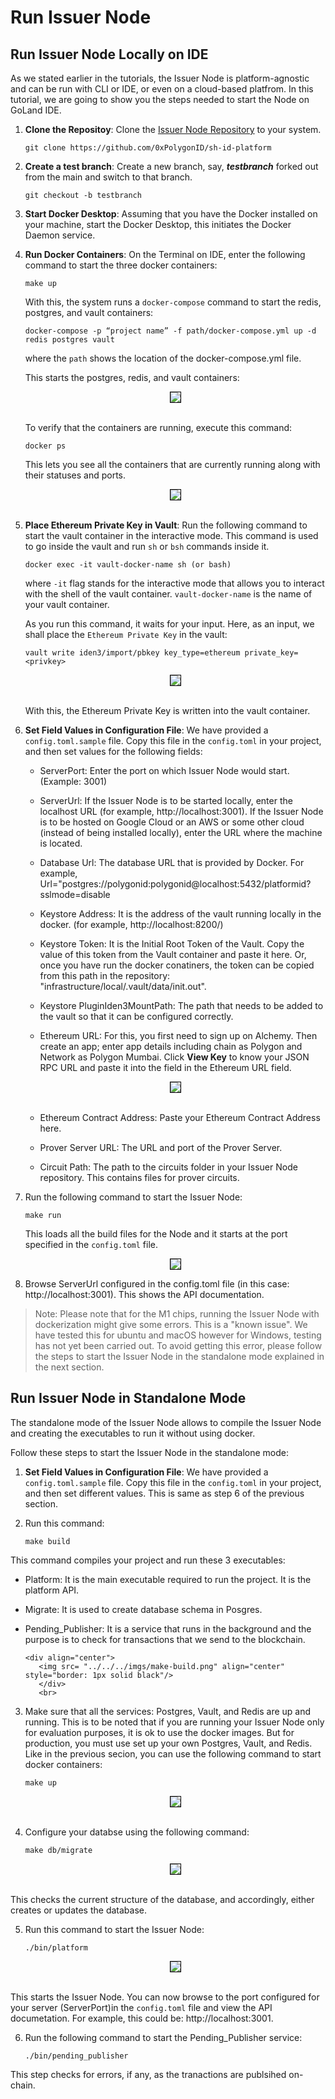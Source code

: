 # Run Issuer Node 

## Run Issuer Node Locally on IDE

As we stated earlier in the tutorials, the Issuer Node is platform-agnostic and can be run with CLI or IDE, or even on a cloud-based platfrom. In this tutorial, we are going to show you the steps needed to start the Node on GoLand IDE.


1. **Clone the Repositoy**: Clone the <a href="https://github.com/0xPolygonID/sh-id-platform" target="_blank">Issuer Node Repository</a>
to your system.

      ```
      git clone https://github.com/0xPolygonID/sh-id-platform
      ``` 

2. **Create a test branch**: Create a new branch, say, ***testbranch*** forked out from the main and switch to that branch.

    ```
    git checkout -b testbranch
    ```
    

3. **Start Docker Desktop**: Assuming that you have the Docker installed on your machine, start the Docker Desktop, this initiates the Docker Daemon service. 

4. **Run Docker Containers**: On the Terminal on IDE, enter the following command to start the three docker containers:

      ```
      make up
      ```
      With this, the system runs a `docker-compose` command to start the redis, postgres, and vault containers:

      ```
      docker-compose -p “project name” -f path/docker-compose.yml up -d redis postgres vault

      ```
      where the `path` shows the location of the docker-compose.yml file.

      This starts the postgres, redis, and vault containers:

      <div align="center">
         <img src= "../../../imgs/makeup.png" align="center" style="border: 1px solid black"/>
         </div>
         <br>

      To verify that the containers are running, execute this command:

      ```
      docker ps
      ```
      This lets you see all the containers that are currently running along with their statuses and ports.

      <div align="center">
         <img src= "../../../imgs/docker-ps.png" align="center" style="border: 1px solid black"/>
         </div>
      <br>

5. **Place Ethereum Private Key in Vault**: Run the following command to start the vault container in the interactive mode. This command is used to go inside the vault and run `sh` or `bsh` commands inside it. 

      ```
      docker exec -it vault-docker-name sh (or bash)
      ```

      where `-it` flag stands for the interactive mode that allows you to interact with the shell of the vault container. `vault-docker-name` is the name of your vault container. 

      As you run this command, it waits for your input. Here, as an input,  we shall place the `Ethereum Private Key` in the vault:

      ```
      vault write iden3/import/pbkey key_type=ethereum private_key=<privkey>

      ```

      <div align="center">
         <img src= "../../../imgs/ethereum-priv-key.png" align="center" style="border: 1px solid black"/>
         </div>
         <br>

      With this, the Ethereum Private Key is written into the vault container. 

6. **Set Field Values in Configuration File**: We have provided a `config.toml.sample` file. Copy this file in the `config.toml` in your project, and then set values for the following fields:

      - ServerPort: Enter the port on which Issuer Node would start. (Example: 3001)

      - ServerUrl:  If the Issuer Node is to be started locally, enter the localhost URL (for example, http://localhost:3001). If the Issuer Node is to be hosted on Google Cloud or an AWS or some other cloud (instead of being installed locally), enter the URL where the machine is located.

      - Database Url: The database URL that is provided by Docker. For example,
      Url="postgres://polygonid:polygonid@localhost:5432/platformid?sslmode=disable

      - Keystore Address: It is the address of the vault running locally in the docker.  (for example, http://localhost:8200/)

      - Keystore Token: It is the Initial Root Token of the Vault. Copy the value of this token from the Vault container and paste it here. Or, once you have run the docker conatiners, the token can be copied from this path in the repository: "infrastructure/local/.vault/data/init.out".  

      - Keystore PluginIden3MountPath: The path that needs to be added to the vault so that it can be configured correctly.

      - Ethereum URL: For this, you first need to sign up on Alchemy. Then create an app; enter app details including chain as Polygon and Network as Polygon Mumbai. Click **View Key** to know your JSON RPC URL and paste it into the field in the Ethereum URL field. 

      <div align="center">
         <img src= "../../../imgs/alchemy.png" align="center" style="border: 1px solid black"/>
         </div>
         <br>

      - Ethereum Contract Address: Paste your Ethereum Contract Address here. 

      - Prover Server URL: The URL and port of the Prover Server.

      - Circuit Path: The path to the circuits folder in your Issuer Node repository. This contains files for prover circuits.


7. Run the following command to start the Issuer Node:

      ```
      make run
      ```

   This loads all the build files for the Node and it starts at the port specified in the `config.toml` file. 

   <div align="center">
      <img src= "../../../imgs/node-start.png" align="center" style="border: 1px solid black"/>
      </div>
      
8. Browse ServerUrl configured in the config.toml file (in this case: http://localhost:3001). This shows the API documentation. 

> Note: Please note that for the M1 chips, running the Issuer Node with dockerization might give some errors. This is a "known issue". We have tested this for ubuntu and macOS however for Windows, testing has not yet been carried out. To avoid getting this error, please follow the steps to start the Issuer Node in the standalone mode explained in the next section. 

## Run Issuer Node in Standalone Mode

The standalone mode of the Issuer Node allows to compile the Issuer Node and creating the executables to run it without using docker. 

Follow these steps to start the Issuer Node in the standalone mode:

1. **Set Field Values in Configuration File**: We have provided a `config.toml.sample` file. Copy this file in the `config.toml` in your project, and then set different values. This is same as step 6 of the previous section. 

2. Run this command:

      ```
      make build
      ```
This command compiles your project and run these 3 executables:

- Platform: It is the main executable required to run the project. It is the platform API. 

- Migrate: It is used to create database schema in Posgres. 

- Pending_Publisher: It is a service that runs in the background and the purpose is to check for transactions that we send to the blockchain. 


      <div align="center">
         <img src= "../../../imgs/make-build.png" align="center" style="border: 1px solid black"/>
         </div>
         <br>

3. Make sure that all the services: Postgres, Vault, and Redis are up and running. This is to be noted that if you are running your Issuer Node only for evaluation purposes, it is ok to use the docker images. But for production, you must use set up your own Postgres, Vault, and Redis. Like in the previous secion, you can use the following command to start docker containers:

      ```
      make up
      ```

      <div align="center">
         <img src= "../../../imgs/services-running.png" align="center" style="border: 1px solid black"/>
         </div>
         <br>

4. Configure your databse using the following command:

      ```
      make db/migrate
      ```

      <div align="center">
         <img src= "../../../imgs/migration-done.png" align="center" style="border: 1px solid black"/>
         </div>
         <br>

This checks the current structure of the database, and accordingly, either creates or updates the database. 

5. Run this command to start the Issuer Node:

      ```
      ./bin/platform
      ```

      <div align="center">
         <img src= "../../../imgs/issuer-node-starts.png" align="center" style="border: 1px solid black"/>
         </div>
         <br>

This starts the Issuer Node. You can now browse to the port configured for your server (ServerPort)in the `config.toml` file and view the API documetation. For example, this could be: http://localhost:3001.

6. Run the following command to start the Pending_Publisher service:

      ```
      ./bin/pending_publisher
      ```
This step checks for errors, if any, as the tranactions are publsihed on-chain. 





 











